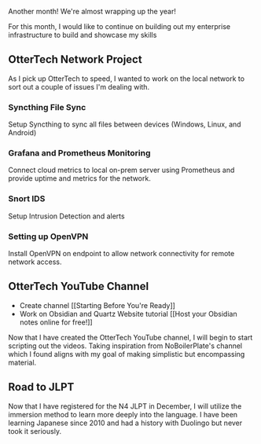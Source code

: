 Another month! We're almost wrapping up the year!

For this month, I would like to continue on building out my enterprise infrastructure to build and showcase my skills 

## OtterTech Network Project
As I pick up OtterTech to speed, I wanted to work on the local network to sort out a couple of issues I'm dealing with. 
### Syncthing File Sync
Setup Syncthing to sync all files between devices (Windows, Linux, and Android)
### Grafana and Prometheus Monitoring
Connect cloud metrics to local on-prem server using Prometheus and provide uptime and metrics for the network.
### Snort IDS 
Setup Intrusion Detection and alerts
### Setting up OpenVPN
Install OpenVPN on endpoint to allow network connectivity for remote network access.
## OtterTech YouTube Channel
- Create channel  [[Starting Before You're Ready]]
- Work on Obsidian and Quartz Website tutorial [[Host your Obsidian notes online for free!]]

Now that I have created the OtterTech YouTube channel, I will begin to start scripting out the videos. Taking inspiration from NoBoilerPlate's channel which I found aligns with my goal of making simplistic but encompassing material. 

## Road to JLPT
Now that I have registered for the N4 JLPT in December, I will utilize the immersion method to learn more deeply into the language. I have been learning Japanese since 2010 and had a history with Duolingo but never took it seriously. 


